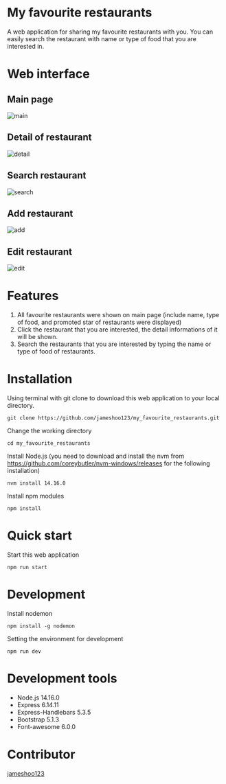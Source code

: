 # My favourite restaurants
A web application for sharing my favourite restaurants with you. You can easily search the restaurant with name or type of food that you are interested in.

# Web interface
## Main page
![main](https://user-images.githubusercontent.com/87403901/145699131-18ca2306-9753-463c-abd7-89e9b1c895a2.png)

## Detail of restaurant
![detail](https://user-images.githubusercontent.com/87403901/145699137-474ed802-0a91-4ab5-b464-a9c5f753abae.png)

## Search restaurant
![search](https://user-images.githubusercontent.com/87403901/145699138-b6ce2550-6e20-49f3-93bd-ec779eab5c65.png)

## Add restaurant
![add](https://user-images.githubusercontent.com/87403901/145699153-7e06a6ed-aaba-4ab1-8893-51577a8e22a6.png)

## Edit restaurant
![edit](https://user-images.githubusercontent.com/87403901/145699156-c9aabf27-66ee-4f87-a9a6-dddcf0d5e4b3.png)

# Features
1. All favourite restaurants were shown on main page (include name, type of food, and promoted star of restaurants were displayed)
2. Click the restaurant that you are interested, the detail informations of it will be shown.
3. Search the restaurants that you are interested by typing the name or type of food of restaurants.

# Installation
Using terminal with git clone to download this web application to your local directory.

    git clone https://github.com/jameshoo123/my_favourite_restaurants.git

Change the working directory 

    cd my_favourite_restaurants

Install Node.js (you need to download and install the nvm from https://github.com/coreybutler/nvm-windows/releases for the following installation)

    nvm install 14.16.0

Install npm modules

    npm install

# Quick start
Start this web application

    npm run start

# Development
Install nodemon

    npm install -g nodemon

Setting the environment for development

    npm run dev

# Development tools
* Node.js 14.16.0
* Express 6.14.11
* Express-Handlebars 5.3.5
* Bootstrap 5.1.3
* Font-awesome 6.0.0

# Contributor
[jameshoo123](https://github.com/Azure/azure-content/blob/master/contributor-guide/contributor-guide-index.md)
